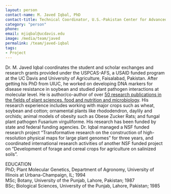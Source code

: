 ```yaml
---
layout: person
contact-name: M. Javed Iqbal, PhD
contact-title: Technical Coordinator, U.S.-Pakistan Center for Advanced Stuides in Agriculture and Food Security
category: "person"
phone:
email: mjiqbal@ucdavis.edu
image: /media/team/javed
permalink: /team/javed-iqbal
tags:
- Project
---
```


Dr. M. Javed Iqbal coordinates the student and scholar exchanges and research grants provided under the USPCAS-AFS, a USAID funded program at the UC Davis and University of Agriculture, Faisalabad, Pakistan. After getting his PhD from UIUC, he worked on developing DNA markers for disease resistance in soybean and studied plant pathogen interactions at molecular level. He is author/co-author of over <a href="https://scholar.google.com/citations?user=8_-bggcAAAAJ&hl=en">50 research publications in the fields of plant sciences, food and nutrition and microbiology</a>. His research experience includes working with major crops such as wheat, soybean and cotton; ornamental plants like rhododendron, daylily and orchids; animal models of obesity such as Obese Zucker Rats; and fungal plant pathogen Fusarium virguliforme.  His research has been funded by state and federal funding agencies. Dr. Iqbal managed a NSF funded research project “Transformative research on the construction of high-resolution physical maps for large plant genomes” for three years, and coordinated international research activities of another NSF funded project on “Development of forage and cereal crops for agriculture on salinized soils”.

EDUCATION<br>
PhD; Plant Molecular Genetics, Department of Agronomy, University of Illinois at Urbana-Champaign, IL; 1994<br>
MSc; Botany, University of the Punjab, Lahore, Pakistan; 1987<br>
BSc; Biological Sciences, University of the Punjab, Lahore, Pakistan; 1985<br>
